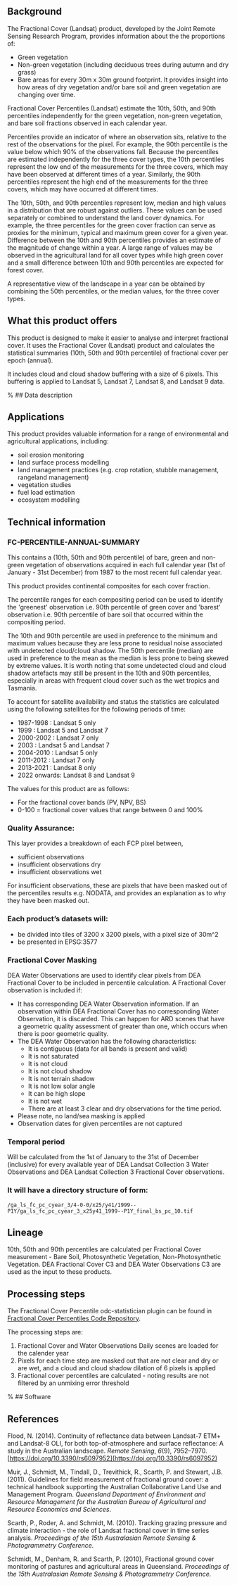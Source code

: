 ## Background

The Fractional Cover (Landsat) product, developed by the Joint Remote Sensing Research Program, provides information about the the proportions of:

* Green vegetation
* Non-green vegetation (including deciduous trees during autumn and dry grass)
* Bare areas for every 30m x 30m ground footprint. It provides insight into how areas of dry vegetation and/or bare soil and green vegetation are changing over time.

Fractional Cover Percentiles (Landsat) estimate the 10th, 50th, and 90th percentiles independently for the green vegetation, non-green vegetation, and bare soil fractions observed in each calendar year.

Percentiles provide an indicator of where an observation sits, relative to the rest of the observations for the pixel. For example, the 90th percentile is the value below which 90% of the observations fall. Because the percentiles are estimated independently for the three cover types, the 10th percentiles represent the low end of the measurements for the three covers, which may have been observed at different times of a year. Similarly, the 90th percentiles represent the high end of the measurements for the three covers, which may have occurred at different times.

The 10th, 50th, and 90th percentiles represent low, median and high values in a distribution that are robust against outliers. These values can be used separately or combined to understand the land cover dynamics. For example, the three percentiles for the green cover fraction can serve as proxies for the minimum, typical and maximum green cover for a given year. Difference between the 10th and 90th percentiles provides an estimate of the magnitude of change within a year. A large range of values may be observed in the agricultural land for all cover types while high green cover and a small difference between 10th and 90th percentiles are expected for forest cover.

A representative view of the landscape in a year can be obtained by combining the 50th percentiles, or the median values, for the three cover types.

## What this product offers

This product is designed to make it easier to analyse and interpret fractional cover. It uses the Fractional Cover (Landsat) product and calculates the statistical summaries (10th, 50th and 90th percentile) of fractional cover per epoch (annual).

It includes cloud and cloud shadow buffering with a size of 6 pixels. This buffering is applied to Landsat 5, Landsat 7, Landsat 8, and Landsat 9 data.

% ## Data description

## Applications

This product provides valuable information for a range of environmental and agricultural applications, including:
* soil erosion monitoring
* land surface process modelling
* land management practices (e.g. crop rotation, stubble management, rangeland management)
* vegetation studies
* fuel load estimation
* ecosystem modelling

## Technical information

### FC-PERCENTILE-ANNUAL-SUMMARY

This contains a (10th, 50th and 90th percentile) of bare, green and non-green vegetation of observations acquired in each full calendar year (1st of January - 31st December) from 1987 to the most recent full calendar year.

This product provides continental composites for each cover fraction.

The percentile ranges for each compositing period can be used to identify the 'greenest' observation i.e. 90th percentile of green cover and 'barest' observation i.e. 90th percentile of bare soil that occurred within the compositing period.

The 10th and 90th percentile are used in preference to the minimum and maximum values because they are less prone to residual noise associated with undetected cloud/cloud shadow. The 50th percentile (median) are used in preference to the mean as the median is less prone to being skewed by extreme values. It is worth noting that some undetected cloud and cloud shadow artefacts may still be present in the 10th and 90th percentiles, especially in areas with frequent cloud cover such as the wet tropics and Tasmania.

To account for satellite availability and status the statistics are calculated using the following satellites for the following periods of time:
* 1987-1998 : Landsat 5 only
* 1999 : Landsat 5 and Landsat 7
* 2000-2002 : Landsat 7 only
* 2003 : Landsat 5 and Landsat 7
* 2004-2010 : Landsat 5 only
* 2011-2012 : Landsat 7 only
* 2013-2021 : Landsat 8 only
* 2022 onwards: Landsat 8 and Landsat 9

The values for this product are as follows:

* For the fractional cover bands (PV, NPV, BS)
* 0-100 = fractional cover values that range between 0 and 100%

### Quality Assurance:

This layer provides a breakdown of each FCP pixel between,

* sufficient observations
* insufficient observations dry
* insufficient observations wet

For insufficient observations, these are pixels that have been masked out of the percentiles results e.g. NODATA, and provides an explanation as to why they have been masked out.

### Each product’s datasets will:

* be divided into tiles of 3200 x 3200 pixels, with a pixel size of 30m^2
* be presented in EPSG:3577

### Fractional Cover Masking

DEA Water Observations are used to identify clear pixels from DEA Fractional Cover to be included in percentile calculation. A Fractional Cover observation is included if:
* It has corresponding DEA Water Observation information. If an observation within DEA Fractional Cover has no corresponding Water Observation, it is discarded. This can happen for ARD scenes that have a geometric quality assessment of greater than one, which occurs when there is poor geometric quality.
* The DEA Water Observation has the following characteristics:
  * It is contiguous (data for all bands is present and valid)
  * It is not saturated
  * It is not cloud
  * It is not cloud shadow
  * It is not terrain shadow
  * It is not low solar angle
  * It can be high slope
  * It is not wet
  * There are at least 3 clear and dry observations for the time period.
* Please note, no land/sea masking is applied
* Observation dates for given percentiles are not captured

### Temporal period

Will be calculated from the 1st of January to the 31st of December (inclusive) for every available year of DEA Landsat Collection 3 Water Observations and DEA Landsat Collection 3 Fractional Cover observations.

### It will have a directory structure of form:

`/ga_ls_fc_pc_cyear_3/4-0-0/x25/y41/1999--P1Y/ga_ls_fc_pc_cyear_3_x25y41_1999--P1Y_final_bs_pc_10.tif`

## Lineage

10th, 50th and 90th percentiles are calculated per Fractional Cover measurement - Bare Soil, Photosynthetic Vegetation, Non-Photosynthetic Vegetation. DEA Fractional Cover C3 and DEA Water Observations C3 are used as the input to these products.

## Processing steps

The Fractional Cover Percentile odc-statistician plugin can be found in [Fractional Cover Percentiles Code Repository](https://github.com/opendatacube/odc-stats/blob/develop/odc/stats/plugins/fc_percentiles.py).

The processing steps are:

<div id="processing-steps"></div>

1. Fractional Cover and Water Observations Daily scenes are loaded for the calender year
1. Pixels for each time step are masked out that are not clear and dry or are wet, and a cloud and cloud shadow dilation of 6 pixels is applied 
1. Fractional cover percentiles are calculated - noting results are not filtered by an unmixing error threshold

% ## Software

## References

Flood, N. (2014). Continuity of reflectance data between Landsat-7 ETM+ and Landsat-8 OLI, for both top-of-atmosphere and surface reflectance: A study in the Australian landscape. *Remote Sensing*, *6*(9), 7952–7970. [https://doi.org/10.3390/rs6097952](https://doi.org/10.3390/rs6097952)

Muir, J., Schmidt, M., Tindall, D., Trevithick, R., Scarth, P. and Stewart, J.B. (2011). Guidelines for field measurement of fractional ground cover: a technical handbook supporting the Australian Collaborative Land Use and Management Program. *Queensland* *Department of Environment and Resource Management for the Australian Bureau of* *Agricultural and Resource Economics and Sciences*.

Scarth, P., Roder, A. and Schmidt, M. (2010). Tracking grazing pressure and climate interaction - the role of Landsat fractional cover in time series analysis. *Proceedings of the 15th Australasian Remote Sensing & Photogrammetry Conference.*

Schmidt, M., Denham, R. and Scarth, P. (2010), Fractional ground cover monitoring of pastures and agricultural areas in Queensland. *Proceedings of the 15th Australasian Remote Sensing & Photogrammetry Conference.*

